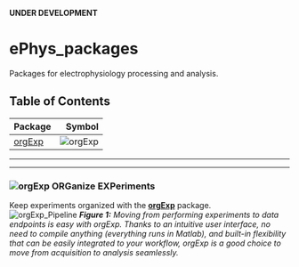**UNDER DEVELOPMENT**

# ePhys_packages #
Packages for electrophysiology processing and analysis.

## Table of Contents ##
| Package       |     Symbol    |
| ------------- | -------------:|
| [orgExp](https://github.com/m053m716/ePhys_packages#-organize-experiments "ORGanize EXPeriments") | ![][orgExp_LogoSmall] |

---
---

### ![][orgExp_LogoSmall] ORGanize EXPeriments ###
Keep experiments organized with the [**orgExp**](https://github.com/m053m716/ePhys_packages/tree/master/%2BorgExp) package.  
![orgExp_Pipeline]
_**Figure 1:** Moving from performing experiments to data endpoints is easy with orgExp. Thanks to an intuitive user interface, no need to compile anything (everything runs in Matlab), and built-in flexibility that can be easily integrated to your workflow, orgExp is a good choice to move from acquisition to analysis seamlessly._

[orgExp_Pipeline]: https://github.com/m053m716/ePhys_packages/blob/master/%2BorgExp/img/DataPipeline_Overview.JPG "orgExp Pipeline Overview"
[orgExp_LogoSmall]: https://github.com/m053m716/ePhys_packages/blob/master/%2BorgExp/img/orgExp_LogoSmall.PNG "orgExp"
[orgExp_LogoLarge]: https://github.com/m053m716/ePhys_packages/blob/master/%2BorgExp/img/orgExp_Logo.PNG "orgExp"